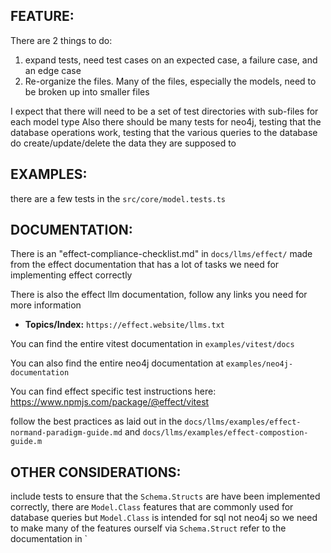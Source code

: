 ## FEATURE:

There are 2 things to do:

1. expand tests, need test cases on an expected case, a failure case, and an edge case
2. Re-organize the files. Many of the files, especially the models, need to be broken up into smaller files

I expect that there will need to be a set of test directories with sub-files for each model type
Also there should be many tests for neo4j, testing that the database operations work, testing that the various queries to the database do create/update/delete the data they are supposed to

## EXAMPLES:

there are a few tests in the `src/core/model.tests.ts`

## DOCUMENTATION:

There is an "effect-compliance-checklist.md" in `docs/llms/effect/` made from the effect documentation that has a lot of tasks we need for implementing effect correctly

There is also the effect llm documentation, follow any links you need for more information

- **Topics/Index:** `https://effect.website/llms.txt`

You can find the entire vitest documentation in `examples/vitest/docs`

You can also find the entire neo4j documentation at `examples/neo4j-documentation`

You can find effect specific test instructions here: https://www.npmjs.com/package/@effect/vitest

follow the best practices as laid out in the `docs/llms/examples/effect-normand-paradigm-guide.md` and `docs/llms/examples/effect-compostion-guide.m`

## OTHER CONSIDERATIONS:

include tests to ensure that the `Schema.Structs` are have been implemented correctly, there are `Model.Class` features that are commonly used for database queries but `Model.Class` is intended for sql not neo4j so we need to make many of the features ourself via `Schema.Struct` refer to the documentation in `
